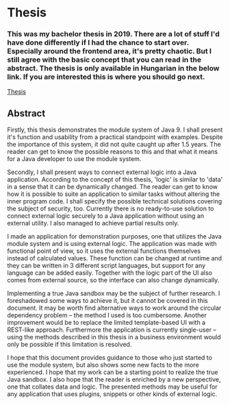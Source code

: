 # Thesis

### This was my bachelor thesis in 2019. There are a lot of stuff I'd have done differently if I had the chance to start over. Especially around the frontend area, it's pretty chaotic. But I still agree with the basic concept that you can read in the abstract. The thesis is only available in Hungarian in the below link. If you are interested this is where you should go next.

[Thesis](https://github.com/KleaTech/szakdolgozat/blob/master/dolgozat.pdf)

## Abstract

Firstly, this thesis demonstrates the module system of Java 9. I shall present it's function and usability from a practical standpoint with examples. Despite the importance of this system, it did not quite caught up after 1.5 years. The reader can get to know the possible reasons to this and that what it means for a Java developer to use the module system.

Secondly, I shall present ways to connect external logic into a Java application. According to the concept of this thesis, 'logic' is similar to 'data' in a sense that it can be dynamically changed. The reader can get to know how it is possible to suite an application to similar tasks without altering the inner program code. I shall specify the possible technical solutions covering the subject of security, too. Currently there is no ready-to-use solution to connect external logic securely to a Java application without using an external utility. I also managed to achieve partial results only.

I made an application for demonstration purposes, one that utilizes the Java module system and is using external logic. The application was made with functional point of view, so it uses the external functions themselves instead of calculated values. These function can be changed at runtime and they can be written in 3 different script languages, but support for any language can be added easily. Together with the logic part of the UI also comes from external source, so the interface can also change dynamically.

Implementing a true Java sandbox may be the subject of further research. I foreshadowed some ways to achieve it, but it cannot be covered in this document. It may be worth find alternative ways to work around the circular dependency problem – the method I used is too cumbersome. Another improvement would be to replace the limited template-based UI with a REST-like approach. Furthermore the application is currently single-user – using the methods described in this thesis in a business environment would only be possible if this limitation is resolved.

I hope that this document provides guidance to those who just started to use the module system, but also shows some new facts to the more experienced. I hope that my work can be a starting point to realize the true Java sandbox. I also hope that the reader is enriched by a new perspective, one that collates data and logic. The presented methods may be useful for any application that uses plugins, snippets or other kinds of external logic.
